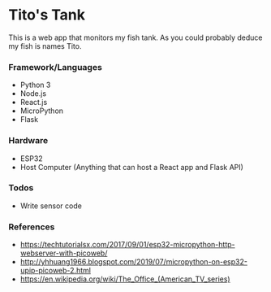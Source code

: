# Tito's Tank
This is a web app that monitors my fish tank.  As you could probably deduce my fish is names Tito.

### Framework/Languages
  - Python 3
  - Node.js
  - React.js
  - MicroPython
  - Flask

### Hardware
  - ESP32
  - Host Computer (Anything that can host a React app and Flask API)


### Todos
 - Write sensor code
 
### References
 - https://techtutorialsx.com/2017/09/01/esp32-micropython-http-webserver-with-picoweb/
 - http://yhhuang1966.blogspot.com/2019/07/micropython-on-esp32-upip-picoweb-2.html
 - https://en.wikipedia.org/wiki/The_Office_(American_TV_series)